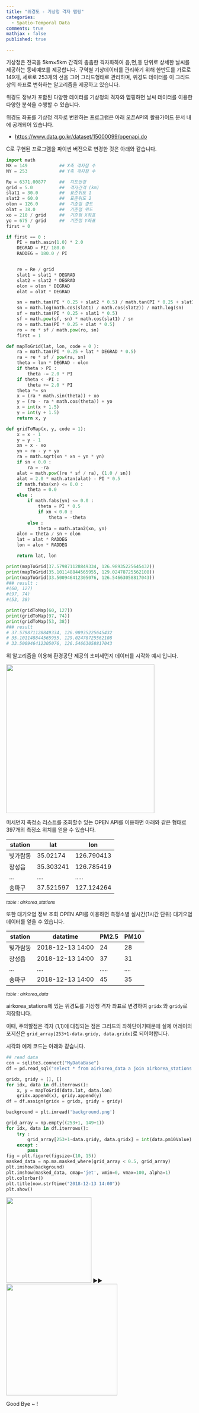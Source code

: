 ```yaml
---
title: "위경도 - 기상청 격자 맵핑"
categories: 
  - Spatio-Temporal Data
comments: true
mathjax : false
published: true

---
```


기상청은 전국을 5km×5km 간격의 촘촘한 격자화하여 읍,면,동 단위로 상세한 날씨를 제공하는 동네예보를 제공합니다. 구역별 기상데이터를 관리하기 위해 한반도를 가로로 149개, 세로로 253개의 선을 그어 그리드형태로 관리하며, 위경도 데이터를 이 그리드 상의 좌표로 변화하는 알고리즘을 제공하고 있습니다. 

위경도 정보가 포함된 다양한 데이터를 기상청의 격자와 맵핑하면 날씨 데이터를 이용한 다양한 분석을 수행할 수 있습니다.

위경도 좌표를 기상청 격자로 변환하는 프로그램은 아래 오픈API의 활용가이드 문서 내에 공개되어 있습니다. 
* https://www.data.go.kr/dataset/15000099/openapi.do

C로 구현된 프로그램을 파이썬 버전으로 변경한 것은 아래와 같습니다.

```python
import math
NX = 149            ## X축 격자점 수
NY = 253            ## Y축 격자점 수

Re = 6371.00877     ##  지도반경
grid = 5.0          ##  격자간격 (km)
slat1 = 30.0        ##  표준위도 1
slat2 = 60.0        ##  표준위도 2
olon = 126.0        ##  기준점 경도
olat = 38.0         ##  기준점 위도
xo = 210 / grid     ##  기준점 X좌표
yo = 675 / grid     ##  기준점 Y좌표
first = 0

if first == 0 :
    PI = math.asin(1.0) * 2.0
    DEGRAD = PI/ 180.0
    RADDEG = 180.0 / PI


    re = Re / grid
    slat1 = slat1 * DEGRAD
    slat2 = slat2 * DEGRAD
    olon = olon * DEGRAD
    olat = olat * DEGRAD

    sn = math.tan(PI * 0.25 + slat2 * 0.5) / math.tan(PI * 0.25 + slat1 * 0.5)
    sn = math.log(math.cos(slat1) / math.cos(slat2)) / math.log(sn)
    sf = math.tan(PI * 0.25 + slat1 * 0.5)
    sf = math.pow(sf, sn) * math.cos(slat1) / sn
    ro = math.tan(PI * 0.25 + olat * 0.5)
    ro = re * sf / math.pow(ro, sn)
    first = 1

def mapToGrid(lat, lon, code = 0 ):
    ra = math.tan(PI * 0.25 + lat * DEGRAD * 0.5)
    ra = re * sf / pow(ra, sn)
    theta = lon * DEGRAD - olon
    if theta > PI :
        theta -= 2.0 * PI
    if theta < -PI :
        theta += 2.0 * PI
    theta *= sn
    x = (ra * math.sin(theta)) + xo
    y = (ro - ra * math.cos(theta)) + yo
    x = int(x + 1.5)
    y = int(y + 1.5)
    return x, y

def gridToMap(x, y, code = 1):
    x = x - 1
    y = y - 1
    xn = x - xo
    yn = ro - y + yo
    ra = math.sqrt(xn * xn + yn * yn)
    if sn < 0.0 :
        ra = -ra
    alat = math.pow((re * sf / ra), (1.0 / sn))
    alat = 2.0 * math.atan(alat) - PI * 0.5
    if math.fabs(xn) <= 0.0 :
        theta = 0.0
    else :
        if math.fabs(yn) <= 0.0 :
            theta = PI * 0.5
            if xn < 0.0 :
                theta = -theta
        else :
            theta = math.atan2(xn, yn)
    alon = theta / sn + olon
    lat = alat * RADDEG
    lon = alon * RADDEG

    return lat, lon

print(mapToGrid(37.579871128849334, 126.98935225645432))
print(mapToGrid(35.101148844565955, 129.02478725562108))
print(mapToGrid(33.500946412305076, 126.54663058817043))
### result :
#(60, 127)
#(97, 74)
#(53, 38)

print(gridToMap(60, 127))
print(gridToMap(97, 74))
print(gridToMap(53, 38))
### result
# 37.579871128849334, 126.98935225645432
# 35.101148844565955, 129.02478725562108
# 33.500946412305076, 126.54663058817043
```

위 알고리즘을 이용해 환경공단 제공의 초미세먼지 데이터를 시각화 예시 입니다.

<img src = "/assets/img/2018-12-15/fine-dust.png" width="400">

미세먼지 측정소 리스트를 조회할수 있는 OPEN API를 이용하면 아래와 같은 형태로 397개의 측정소 위치를 얻을 수 있습니다.

| station | lat | lon |
|---------|-----|-----|
|빛가람동|35.02174|126.790413|
|장성읍|35.303241|126.785419|
| ... | ....| .....|
|송파구|37.521597|127.124264|

<small><i>table : airkorea_stations</i></small> 

또한 대기오염 정보 조회 OPEN API를 이용하면 측정소별 실시간(1시간 단위) 대기오염 데이터를 얻을 수 있습니다.

| station | datatime  | PM2.5 | PM10 | 
|---------|-----|-----|-----|
|빛가람동|2018-12-13 14:00 |24|28|
|장성읍|2018-12-13 14:00 |37|31|
| ... | ....| .....| ....|
|송파구|2018-12-13 14:00 |45|35|

<small><i>table : airkorea_data</i></small> 

airkorea_stations에 있는 위경도를 기상청 격자 좌표로 변경하여 `gridx` 와 `gridy`로 저장합니다. 

이때, 주의할점은 격자 (1,1)에 대칭되는 점은 그리드의 좌하단이기때문에 실제 어레이의 포지션은 `grid_array[253+1-data.gridy, data.gridx]`로 되어야합니다.

시각화 예제 코드는 아래와 같습니다.

```python
## read data
con = sqlite3.connect("MyDataBase")
df = pd.read_sql("select * from airkorea_data a join airkorea_stations b on a.station=b.station;", con)

gridx, gridy = [], []
for idx, data in df.iterrows():
    x, y = mapToGrid(data.lat, data.lon)
    gridx.append(x), gridy.append(y)
df = df.assign(gridx = gridx, gridy = gridy)

background = plt.imread('background.png')

grid_array = np.empty((253+1, 149+1))
for idx, data in df.iterrows():
    try :
        grid_array[253+1-data.gridy, data.gridx] = int(data.pm10Value) 
    except :
        pass
fig = plt.figure(figsize=(10, 15))
masked_data = np.ma.masked_where(grid_array < 0.5, grid_array)
plt.imshow(background)
plt.imshow(masked_data, cmap='jet', vmin=0, vmax=100, alpha=1)
plt.colorbar()
plt.title(now.strftime("2018-12-13 14:00"))
plt.show()
```

<img src = "/assets/img/2018-12-15/background.png" width="230"> ►►
<img src = "/assets/img/2018-12-15/fine-dust.png" width="300">

Good Bye ~ !
